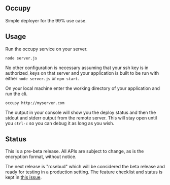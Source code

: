 ## Occupy

Simple deployer for the 99% use case.

## Usage

Run the occupy service on your server.

`node server.js`

No other configuration is necessary assuming that your ssh key is in authorized_keys on that server and your application is built to be run with either `node server.js` or `npm start`.

On your local machine enter the working directory of your application and run the cli.

`occupy http://myserver.com`

The output in your console will show you the deploy status and then the stdout and stderr output from the remote server. This will stay open until you `ctrl-c` so you can debug it as long as you wish.

## Status

This is a pre-beta release. All APIs are subject to change, as is the encryption format, without notice.

The next release is "rosebud" which will be considered the beta release and ready for testing in a production setting. The feature checklist and status is kept in [this issue](https://github.com/mikeal/occupy/issues/1).
